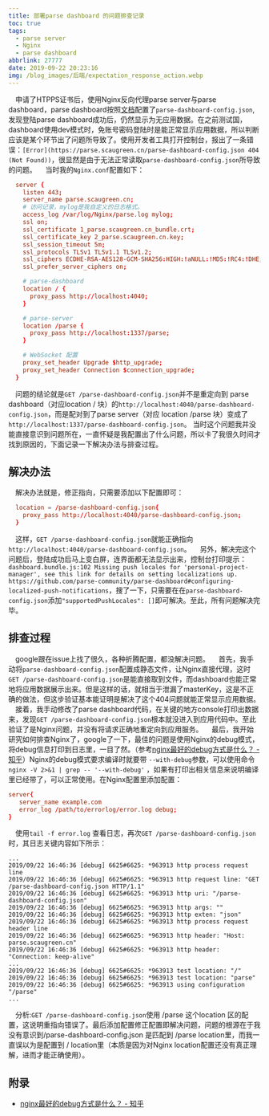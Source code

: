```yaml
---
title: 部署parse dashboard 的问题排查记录
toc: true
tags:
  - parse server
  - Nginx
  - parse dashboard
abbrlink: 27777
date: 2019-09-22 20:23:16
img: /blog_images/后端/expectation_response_action.webp
---
```




&emsp;申请了HTPPS证书后，使用Nginx反向代理parse server与parse dashboard，parse dashboard按照[文档](https://github.com/parse-community/parse-dashboard)配置了`parse-dashboard-config.json`,发现登陆parse dashboard成功后，仍然显示为无应用数据。在之前测试国，dashboard使用dev模式时，免账号密码登陆时是能正常显示应用数据，所以判断应该是某个环节出了问题所导致了。使用开发者工具打开控制台，报出了一条错误：`[Error](https://parse.scaugreen.cn/parse-dashboard-config.json 404 (Not Found))`，很显然是由于无法正常读取`parse-dashboard-config.json`所导致的问题。
&emsp;当时我的`Nginx.conf`配置如下：
```conf
  server {
    listen 443;
    server_name parse.scaugreen.cn;
    # 访问记录，mylog是我自定义的日志格式。
    access_log /var/log/Nginx/parse.log mylog;
    ssl on;
    ssl_certificate 1_parse.scaugreen.cn_bundle.crt;
    ssl_certificate_key 2_parse.scaugreen.cn.key;
    ssl_session_timeout 5m;
    ssl_protocols TLSv1 TLSv1.1 TLSv1.2; 
    ssl_ciphers ECDHE-RSA-AES128-GCM-SHA256:HIGH:!aNULL:!MD5:!RC4:!DHE;
    ssl_prefer_server_ciphers on;

    # parse-dashboard
    location / {
      proxy_pass http://localhost:4040;
    }

    # parse-server
    location /parse {
      proxy_pass http://localhost:1337/parse;
    }

    # WebSocket 配置
    proxy_set_header Upgrade $http_upgrade;
    proxy_set_header Connection $connection_upgrade;
  }

```

&emsp;问题的结论就是`GET /parse-dashboard-config.json`并不是重定向到 parse dashboard（对应location / 块）的`http://localhost:4040/parse-dashboard-config.json`，而是配对到了parse server（对应 location /parse 块）变成了`http://localhost:1337/parse-dashboard-config.json`。 当时这个问题我并没能直接意识到问题所在，一直怀疑是我配置出了什么问题，所以卡了我很久时间才找到原因的，下面记录一下解决办法与排查过程。

## 解决办法
&emsp;解决办法就是，修正指向，只需要添加以下配置即可：
```conf
  location = /parse-dashboard-config.json{
    proxy_pass http://localhost:4040/parse-dashboard-config.json;
  }
```
&emsp;这样，`GET /parse-dashboard-config.json`就能正确指向`http://localhost:4040/parse-dashboard-config.json`。
&emsp;另外，解决完这个问题后，登陆成功后马上变白屏，连界面都无法显示出来，控制台打印提示：`dashboard.bundle.js:102 Missing push locales for 'personal-project-manager', see this link for details on setting localizations up. https://github.com/parse-community/parse-dashboard#configuring-localized-push-notifications`，搜了一下，只需要在在`parse-dashboard-config.json`添加`"supportedPushLocales": []`即可解决。至此，所有问题解决完毕。

## 排查过程
&emsp;google跟在issue上找了很久，各种折腾配置，都没解决问题。
&emsp;首先，我手动将`parse-dashboard-config.json`配置成静态文件，让Nginx直接代理，这时`GET /parse-dashboard-config.json`是能直接取到文件，而dashboard也能正常地将应用数据展示出来。但是这样的话，就相当于泄漏了masterKey，这是不正确的做法，但这步验证基本能证明是解决了这个404问题就能正常显示应用数据。
&emsp;接着，我手动修改了parse dashboard代码，在关键的地方console打印出数据来，发现`GET /parse-dashboard-config.json`根本就没进入到应用代码中。至此验证了是Nginx问题，并没有将请求正确地重定向到应用服务。
&emsp;最后，我开始研究如何排查Nginx了，google了一下，最佳的问题是使用Nginx的debug模式，将debug信息打印到日志里，一目了然。（参考[nginx最好的debug方式是什么？ - 知乎](https://www.zhihu.com/question/30255532)）Nginx的debug模式要求编译时就要带 `--with-debug`参数，可以使用命令` nginx -V 2>&1 | grep -- '--with-debug'` ，如果有打印出相关信息来说明编译里已经带了，可以正常使用。在Nginx配置里添加配置：
```conf
server{
   server_name example.com
   error_log /path/to/errorlog/error.log debug;
}
```

&emsp;使用`tail -f error.log` 查看日志，再次`GET /parse-dashboard-config.json`时，其日志关键内容如下所示：
```log
...
2019/09/22 16:46:36 [debug] 6625#6625: *963913 http process request line
2019/09/22 16:46:36 [debug] 6625#6625: *963913 http request line: "GET /parse-dashboard-config.json HTTP/1.1"
2019/09/22 16:46:36 [debug] 6625#6625: *963913 http uri: "/parse-dashboard-config.json"
2019/09/22 16:46:36 [debug] 6625#6625: *963913 http args: ""
2019/09/22 16:46:36 [debug] 6625#6625: *963913 http exten: "json"
2019/09/22 16:46:36 [debug] 6625#6625: *963913 http process request header line
2019/09/22 16:46:36 [debug] 6625#6625: *963913 http header: "Host: parse.scaugreen.cn"
2019/09/22 16:46:36 [debug] 6625#6625: *963913 http header: "Connection: keep-alive"
...
2019/09/22 16:46:36 [debug] 6625#6625: *963913 test location: "/"
2019/09/22 16:46:36 [debug] 6625#6625: *963913 test location: "parse"
2019/09/22 16:46:36 [debug] 6625#6625: *963913 using configuration "/parse"
...
```

&emsp;分析:`GET /parse-dashboard-config.json`使用 /parse 这个location 区的配置，这说明重指向错误了。最后添加配置修正配置即解决问题，问题的根源在于我没有意识到/parse-dashboard-config.json 是匹配到  /parse location里，而我一直误以为是配置到 / location里（本质是因为对Nginx location配置还没有真正理解，进而才能正确使用）。

## 附录
- [nginx最好的debug方式是什么？ - 知乎](https://www.zhihu.com/question/30255532)
